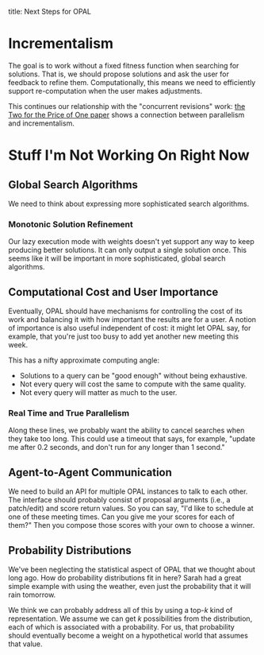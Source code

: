 title: Next Steps for OPAL

# Incrementalism

The goal is to work without a fixed fitness function when searching for solutions.
That is, we should propose solutions and ask the user for feedback to refine them.
Computationally, this means we need to efficiently support re-computation when the user makes adjustments.

This continues our relationship with the "concurrent revisions" work: [the Two for the Price of One paper][cr-inc] shows a connection between parallelism and incrementalism.

[cr-inc]: http://research.microsoft.com/apps/pubs/default.aspx?id=150180


# Stuff I'm Not Working On Right Now

## Global Search Algorithms

We need to think about expressing more sophisticated search algorithms.

### Monotonic Solution Refinement

Our lazy execution mode with weights doesn't yet support any way to keep producing better solutions.
It can only output a single solution once.
This seems like it will be important in more sophisticated, global search algorithms.

## Computational Cost and User Importance

Eventually, OPAL should have mechanisms for controlling the cost of its work and balancing it with how important the results are for a user.
A notion of importance is also useful independent of cost: it might let OPAL say, for example, that you're just too busy to add yet another new meeting this week.

This has a nifty approximate computing angle:

- Solutions to a query can be "good enough" without being exhaustive.
- Not every query will cost the same to compute with the same quality.
- Not every query will matter as much to the user.

### Real Time and True Parallelism

Along these lines, we probably want the ability to cancel searches when they take too long.
This could use a timeout that says, for example, "update me after 0.2 seconds, and don't run for any longer than 1 second."

## Agent-to-Agent Communication

We need to build an API for multiple OPAL instances to talk to each other.
The interface should probably consist of proposal arguments (i.e., a patch/edit) and score return values.
So you can say, "I'd like to schedule at one of these meeting times. Can you give me your scores for each of them?"
Then you compose those scores with your own to choose a winner.

## Probability Distributions

We've been neglecting the statistical aspect of OPAL that we thought about long ago.
How do probability distributions fit in here?
Sarah had a great simple example with using the weather, even just the probability that it will rain tomorrow.

We think we can probably address all of this by using a top-$k$ kind of representation.
We assume we can get $k$ possibilities from the distribution, each of which is associated with a probability.
For us, that probability should eventually become a weight on a hypothetical world that assumes that value.
